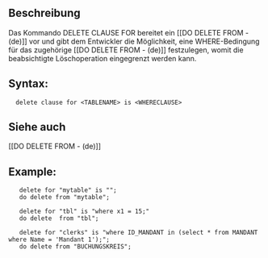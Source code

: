 ## Beschreibung

Das Kommando DELETE CLAUSE FOR bereitet ein [[DO DELETE FROM - (de)]] vor und gibt dem Entwickler die Möglichkeit, eine WHERE-Bedingung für das zugehörige [[DO DELETE FROM - (de)]] festzulegen, womit die beabsichtigte Löschoperation eingegrenzt werden kann.

## Syntax:

```
  delete clause for <TABLENAME> is <WHERECLAUSE>
```
## Siehe auch
   [[DO DELETE FROM - (de)]]

## Example:

```
   delete for "mytable" is "";
   do delete from "mytable";

   delete for "tbl" is "where x1 = 15;"
   do delete  from "tbl";

   delete for "clerks" is "where ID_MANDANT in (select * from MANDANT where Name = 'Mandant 1');";
   do delete from "BUCHUNGSKREIS";
```

